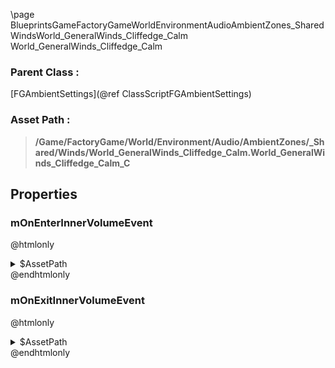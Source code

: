\page BlueprintsGameFactoryGameWorldEnvironmentAudioAmbientZones_SharedWindsWorld_GeneralWinds_Cliffedge_Calm World_GeneralWinds_Cliffedge_Calm
### Parent Class :
[FGAmbientSettings](@ref ClassScriptFGAmbientSettings)
### Asset Path :
<b><blockquote>/Game/FactoryGame/World/Environment/Audio/AmbientZones/_Shared/Winds/World_GeneralWinds_Cliffedge_Calm.World_GeneralWinds_Cliffedge_Calm_C</blockquote></b>
## Properties

### mOnEnterInnerVolumeEvent
@htmlonly
<details>
 <summary>$AssetPath</summary>
<b><a href="_blueprints_game_factory_game_world_environment_audio_ambient_zones__shared_winds_play__ambience__winds__cliffedge__calm__quad.html"><blockquote>Play_Ambience_Winds_Cliffedge_Calm_Quad</blockquote></a></b>
</details>
@endhtmlonly

### mOnExitInnerVolumeEvent
@htmlonly
<details>
 <summary>$AssetPath</summary>
<b><a href="_blueprints_game_factory_game_world_environment_audio_ambient_zones__shared_winds_stop__ambience__winds__cliffedge__calm__quad.html"><blockquote>Stop_Ambience_Winds_Cliffedge_Calm_Quad</blockquote></a></b>
</details>
@endhtmlonly

